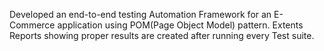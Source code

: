 Developed an end-to-end testing Automation Framework for an E-Commerce application using POM(Page Object Model) pattern.
Extents Reports showing proper results are created after running every Test suite.
